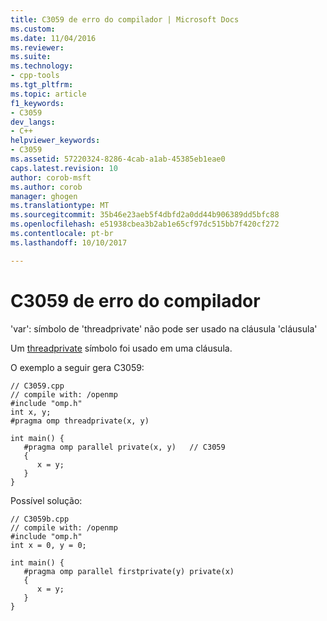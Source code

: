 ```yaml
---
title: C3059 de erro do compilador | Microsoft Docs
ms.custom: 
ms.date: 11/04/2016
ms.reviewer: 
ms.suite: 
ms.technology:
- cpp-tools
ms.tgt_pltfrm: 
ms.topic: article
f1_keywords:
- C3059
dev_langs:
- C++
helpviewer_keywords:
- C3059
ms.assetid: 57220324-8286-4cab-a1ab-45385eb1eae0
caps.latest.revision: 10
author: corob-msft
ms.author: corob
manager: ghogen
ms.translationtype: MT
ms.sourcegitcommit: 35b46e23aeb5f4dbfd2a0dd44b906389dd5bfc88
ms.openlocfilehash: e51938cbea3b2ab1e65cf97dc515bb7f420cf272
ms.contentlocale: pt-br
ms.lasthandoff: 10/10/2017

---
```

# <a name="compiler-error-c3059"></a>C3059 de erro do compilador
'var': símbolo de 'threadprivate' não pode ser usado na cláusula 'cláusula'  
  
 Um [threadprivate](../../parallel/openmp/reference/threadprivate.md) símbolo foi usado em uma cláusula.  
  
 O exemplo a seguir gera C3059:  
  
```  
// C3059.cpp  
// compile with: /openmp  
#include "omp.h"  
int x, y;  
#pragma omp threadprivate(x, y)  
  
int main() {  
   #pragma omp parallel private(x, y)   // C3059  
   {  
      x = y;  
   }  
}  
```  
  
 Possível solução:  
  
```  
// C3059b.cpp  
// compile with: /openmp  
#include "omp.h"  
int x = 0, y = 0;  
  
int main() {  
   #pragma omp parallel firstprivate(y) private(x)  
   {  
      x = y;  
   }  
}  
```
